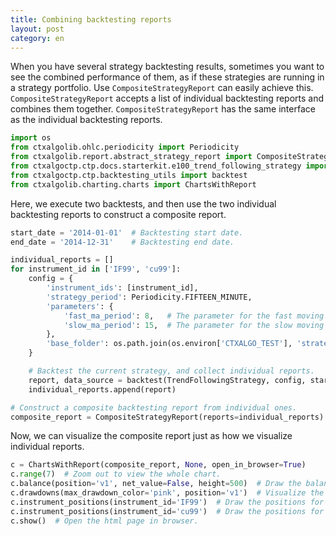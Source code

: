 ```yaml
---
title: Combining backtesting reports
layout: post
category: en
---
```


When you have several strategy backtesting results, sometimes you want to see the combined performance of them, as if
these strategies are running in a strategy portfolio. Use `CompositeStrategyReport` can easily achieve this.
`CompositeStrategyReport` accepts a list of individual backtesting reports and combines them together.
`CompositeStrategyReport` has the same interface as the individual backtesting reports.

```python
import os
from ctxalgolib.ohlc.periodicity import Periodicity
from ctxalgolib.report.abstract_strategy_report import CompositeStrategyReport
from ctxalgoctp.ctp.docs.starterkit.e100_trend_following_strategy import TrendFollowingStrategy
from ctxalgoctp.ctp.backtesting_utils import backtest
from ctxalgolib.charting.charts import ChartsWithReport

```

Here, we execute two backtests, and then use the two individual backtesting reports to construct a composite report.

```python
start_date = '2014-01-01'  # Backtesting start date.
end_date = '2014-12-31'    # Backtesting end date.

individual_reports = []
for instrument_id in ['IF99', 'cu99']:
    config = {
        'instrument_ids': [instrument_id],
        'strategy_period': Periodicity.FIFTEEN_MINUTE,
        'parameters': {
            'fast_ma_period': 8,   # The parameter for the fast moving average.
            'slow_ma_period': 15,  # The parameter for the slow moving average.
        },
        'base_folder': os.path.join(os.environ['CTXALGO_TEST'], 'strategies', 'composite_reports', instrument_id)
    }

    # Backtest the current strategy, and collect individual reports.
    report, data_source = backtest(TrendFollowingStrategy, config, start_date, end_date)
    individual_reports.append(report)

# Construct a composite backtesting report from individual ones.
composite_report = CompositeStrategyReport(reports=individual_reports)

```

Now, we can visualize the composite report just as how we visualize individual reports.

```python
c = ChartsWithReport(composite_report, None, open_in_browser=True)
c.range(7)  # Zoom out to view the whole chart.
c.balance(position='v1', net_value=False, height=500)  # Draw the balance.
c.drawdowns(max_drawdown_color='pink', position='v1')  # Visualize the max-drawdown period(s).
c.instrument_positions(instrument_id='IF99')  # Draw the positions for IF99.
c.instrument_positions(instrument_id='cu99')  # Draw the positions for cu99.
c.show()  # Open the html page in browser.



```
